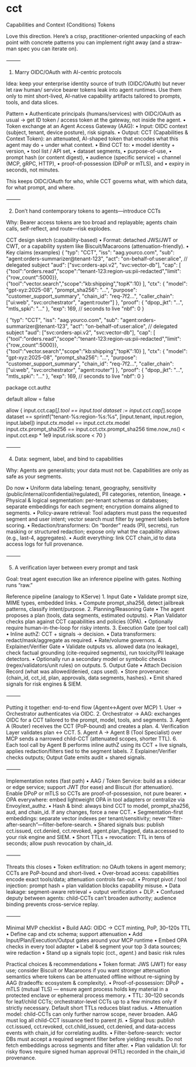 # cct
Capabilities and Context (Conditions) Tokens

Love this direction. Here’s a crisp, practitioner-oriented unpacking of each point with concrete patterns you can implement right away (and a straw-man spec you can iterate on).

⸻

1) Marry OIDC/OAuth with AI-centric protocols

Idea: keep your enterprise identity source of truth (OIDC/OAuth) but never let raw human/ service bearer tokens leak into agent runtimes. Use them only to mint short-lived, AI-native capability artifacts tailored to prompts, tools, and data slices.

Pattern
	•	Authenticate principals (humans/services) with OIDC/OAuth as usual → get ID token / access token at the gateway, not inside the agent.
	•	Token exchange at an Agent Access Gateway (AAG):
	•	Input: OIDC context (subject, tenant, device posture), risk signals.
	•	Output: CCT (Capabilities & Context Token): an attenuated, AI-shaped token that encodes what this agent may do + under what context.
	•	Bind CCT to:
	•	model identity + version,
	•	tool list / API set,
	•	dataset segments,
	•	purpose-of-use,
	•	prompt hash (or content digest),
	•	audience (specific service) + channel (MCP, gRPC, HTTP),
	•	proof-of-possession (DPoP or mTLS), and
	•	expiry in seconds, not minutes.

This keeps OIDC/OAuth for who, while CCT governs what, with which data, for what prompt, and where.

⸻

2) Don’t hand contemporary tokens to agents—introduce CCTs

Why: Bearer access tokens are too broad and replayable; agents chain calls, self-reflect, and route—risk explodes.

CCT design sketch (capability-based)
	•	Format: detached JWS/JWT or CWT, or a capability system like Biscuit/Macaroons (attenuation-friendly).
	•	Key claims (examples)
 {
  "typ": "CCT",
  "iss": "aag.yourco.com",
  "sub": "agent:orders-summarizer@tenant-123",
  "act": "on-behalf-of:user:alice",             // delegated subject
  "aud": ["svc:orders-api.v2", "svc:vector-db"],
  "cap": [
    {"tool":"orders.read","scope":"tenant-123:region-us:pii-redacted","limit":{"row_count":5000}},
    {"tool":"vector.search","scope":"kb:shipping","topK":10}
  ],
  "ctx": {
    "model": "gpt-xyz:2025-08",
    "prompt_sha256": "…",
    "purpose": "customer_support_summary",
    "chain_id": "req-7f2…",
    "caller_chain": ["ui:web", "svc:orchestrator", "agent:router"]
  },
  "proof": { "dpop_jkt": "…", "mtls_spki": "…" },
  "exp": 169,  // seconds to live
  "nbf": 0
}

{
  "typ": "CCT",
  "iss": "aag.yourco.com",
  "sub": "agent:orders-summarizer@tenant-123",
  "act": "on-behalf-of:user:alice",             // delegated subject
  "aud": ["svc:orders-api.v2", "svc:vector-db"],
  "cap": [
    {"tool":"orders.read","scope":"tenant-123:region-us:pii-redacted","limit":{"row_count":5000}},
    {"tool":"vector.search","scope":"kb:shipping","topK":10}
  ],
  "ctx": {
    "model": "gpt-xyz:2025-08",
    "prompt_sha256": "…",
    "purpose": "customer_support_summary",
    "chain_id": "req-7f2…",
    "caller_chain": ["ui:web", "svc:orchestrator", "agent:router"]
  },
  "proof": { "dpop_jkt": "…", "mtls_spki": "…" },
  "exp": 169,  // seconds to live
  "nbf": 0
}

package cct.authz

default allow = false

allow {
  input.cct.cap[_].tool == input.tool
  dataset := input.cct.cap[_].scope
  dataset == sprintf("tenant-%s:region-%s:%s", [input.tenant, input.region, input.label])
  input.ctx.model == input.cct.ctx.model
  input.ctx.prompt_sha256 == input.cct.ctx.prompt_sha256
  time.now_ns() < input.cct.exp * 1e9
  input.risk.score < 70
}


⸻

4) Data: segment, label, and bind to capabilities

Why: Agents are generalists; your data must not be. Capabilities are only as safe as your segments.

Do now
	•	Uniform data labeling: tenant, geography, sensitivity (public/internal/confidential/regulated), PII categories, retention, lineage.
	•	Physical & logical segmentation: per-tenant schemas or databases; separate embeddings for each segment; encryption domains aligned to segments.
	•	Policy-aware retrieval: Tool adapters must pass the requested segment and user intent; vector search must filter by segment labels before scoring.
	•	Redaction/transformers: On “border” reads (PII, secrets), run masking or structured redaction; expose only what the capability allows (e.g., last-4, aggregates).
	•	Audit everything: link CCT chain_id to data access logs for full provenance.

⸻

5) A verification layer between every prompt and task

Goal: treat agent execution like an inference pipeline with gates. Nothing runs “raw.”

Reference pipeline (analogy to KServe)
	1.	Input Gate
	•	Validate prompt size, MIME types, embedded links.
	•	Compute prompt_sha256, detect jailbreak patterns, classify intent/purpose.
	2.	Planning/Reasoning Gate
	•	The agent proposes a plan (tools, data segments, estimated outputs).
	•	Plan Validator checks plan against CCT capabilities and policies (OPA).
	•	Optionally require human-in-the-loop for risky intents.
	3.	Execution Gate (per tool call)
	•	Inline authZ: CCT + signals → decision.
	•	Data transformers: redact/mask/aggregate as required.
	•	Rate/volume governors.
	4.	Explainer/Verifier Gate
	•	Validate outputs vs. allowed data (no leakage), check factual grounding (cite-required segments), run toxicity/PII leakage detectors.
	•	Optionally run a secondary model or symbolic checks (regex/validators/unit rules) on outputs.
	5.	Output Gate
	•	Attach Decision Record (what was allowed/denied, caps used).
	•	Store provenance: {chain_id, cct_id, plan, approvals, data segments, hashes}.
	•	Emit shared signals for risk engines & SIEM.

⸻

Putting it together: end-to-end flow (Agent↔Agent over MCP)
	1.	User → Orchestrator authenticates via OIDC.
	2.	Orchestrator → AAG: exchanges OIDC for a CCT tailored to the prompt, model, tools, and segments.
	3.	Agent A (Router) receives the CCT (PoP-bound) and creates a plan.
	4.	Verification Layer validates plan ↔ CCT.
	5.	Agent A → Agent B (Tool Specialist) over MCP sends a narrowed child-CCT (attenuated scopes, shorter TTL).
	6.	Each tool call by Agent B performs inline authZ using its CCT + live signals, applies redaction/filters tied to the segment labels.
	7.	Explainer/Verifier checks outputs; Output Gate emits audit + shared signals.

⸻

Implementation notes (fast path)
	•	AAG / Token Service: build as a sidecar or edge service; support JWT (for ease) and Biscuit (for attenuation). Enable DPoP or mTLS so CCTs are proof-of-possession, not pure bearer.
	•	OPA everywhere: embed lightweight OPA in tool adapters or centralize via Envoy/ext_authz.
	•	Hash & bind: always bind CCT to model, prompt_sha256, aud, and chain_id. If any changes, force a new CCT.
	•	Segmentation-first embeddings: separate vector indexes per tenant/sensitivity; never “filter-after-search”—filter-before-search.
	•	Shared signals bus: publish cct.issued, cct.denied, cct.revoked, agent.plan_flagged, data.accessed to your risk engine and SIEM.
	•	Short TTLs + revocation: TTL in tens of seconds; allow push revocation by chain_id.

⸻

Threats this closes
	•	Token exfiltration: no OAuth tokens in agent memory; CCTs are PoP-bound and short-lived.
	•	Over-broad access: capabilities encode exact tools/data; attenuation controls fan-out.
	•	Prompt pivot / tool injection: prompt hash + plan validation blocks capability misuse.
	•	Data leakage: segment-aware retrieval + output verification + DLP.
	•	Confused deputy between agents: child-CCTs can’t broaden authority; audience binding prevents cross-service replay.

⸻

Minimal MVP checklist
	•	Build AAG: OIDC → CCT minting, PoP, 30–120s TTL
	•	Define cap and ctx schema; support attenuation
	•	Add Input/Plan/Execution/Output gates around your MCP runtime
	•	Embed OPA checks in every tool adapter
	•	Label & segment your top 3 data sources; wire redaction
	•	Stand up a signals topic (cct.*, agent.*) and basic risk rules

Practical choices & recommendations
	•	Token format: JWS (JWT) for easy use; consider Biscuit or Macaroons if you want stronger attenuation semantics where tokens can be attenuated offline without re-signing by AAG (tradeoffs: ecosystem & complexity).
	•	Proof-of-possession: DPoP + mTLS (mutual TLS) — ensure agent process holds key material in a protected enclave or ephemeral process memory.
	•	TTL: 30–120 seconds for leaf/child CCTs; orchestrator-level CCTs up to a few minutes only if strictly necessary. Default short TTLs reduces blast radius.
	•	Attenuation model: child-CCTs can only further narrow scope, never broaden. AAG must log all child-CCT issuance tied to parent jti.
	•	Signal bus: publish cct.issued, cct.revoked, cct.child_issued, cct.denied, and data-access events with chain_id for correlating audits.
	•	Filter-before-search: vector DBs must accept a required segment filter before yielding results. Do not fetch embeddings across segments and filter after.
	•	Plan validation UI: for risky flows require signed human approval (HITL) recorded in the chain_id provenance.

